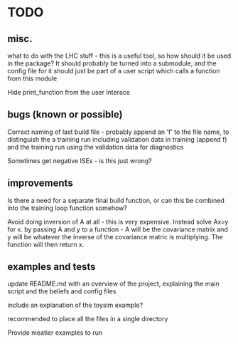 # TODO

## misc.
what to do with the LHC stuff - this is a useful tool, so how should it be used in the package? It should probably be turned into a submodule, and the config file for it should just be part of a user script which calls a function from this module

Hide print_function from the user interace

## bugs (known or possible)
Correct naming of last build file - probably append an 'f' to the file name, to distinguish the a training run including validation data in training (append f) and the training run using the validation data for diagnostics

Sometimes get negative ISEs - is this just wrong?

## improvements
Is there a need for a separate final build function, or can this be combined into the training loop function somehow?

Avoid doing inversion of A at all - this is very expensive. Instead solve Ax=y for x. by passing A and y to a function - A will be the covariance matrix and y will be whatever the inverse of the covariance matric is multiplying. The function will then return x.

## examples and tests
update README.md with an overview of the project, explaining the main script and the beliefs and config files

include an explanation of the toysim example?

recommended to place all the files in a single directory

Provide meatier examples to run
